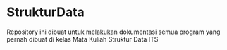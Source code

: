 # StrukturData
Repository ini dibuat untuk melakukan dokumentasi semua program yang pernah dibuat di kelas Mata Kuliah Struktur Data ITS
